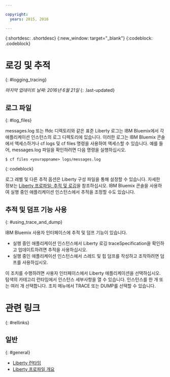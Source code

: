 ```yaml
---

copyright:
  years: 2015, 2016

---
```


{:shortdesc: .shortdesc}
{:new_window: target="_blank"}
{:codeblock: .codeblock}

# 로깅 및 추적
{: #logging_tracing}

*마지막 업데이트 날짜: 2016년 6월 21일*
{: .last-updated}

## 로그 파일
{: #log_files}

messages.log 또는 ffdc 디렉토리와 같은 표준 Liberty 로그는 IBM Bluemix에서 각 애플리케이션 인스턴스의 로그 디렉토리에 있습니다. 이러한 로그는 IBM Bluemix 콘솔에서 액세스하거나 cf logs 및 cf files 명령을 사용하여 액세스할 수 있습니다.
예를 들어, messages.log 파일을 확인하려면 다음 명령을 실행하십시오.

```
$ cf files <yourappname> logs/messages.log
```
{: codeblock}

로그 레벨 및 다른 추적 옵션은 Liberty 구성 파일을 통해 설정할 수 있습니다. 자세한 정보는 [Liberty 프로파일: 추적 및 로깅](http://www.ibm.com/support/knowledgecenter/SSAW57_8.5.5/com.ibm.websphere.wlp.nd.multiplatform.doc/ae/rwlp_logging.html?cp=SSAW57_8.5.5%2F3-17-0-0)을 참조하십시오. IBM Bluemix 콘솔을 사용하여 실행 중인 애플리케이션 인스턴스에서 추적을 조정할 수도 있습니다. 

## 추적 및 덤프 기능 사용
{: #using_trace_and_dump}

IBM Bluemix 사용자 인터페이스에 추적 및 덤프 기능이 있습니다.
* 실행 중인 애플리케이션 인스턴스에서 Liberty 로깅 traceSpecification을 확인하고 업데이트하려면 추적을 사용하십시오. 
* 실행 중인 애플리케이션 인스턴스에서 스레드 및 힙 덤프를 작성하고 조작하려면 덤프를 사용하십시오. 

이 조치를 수행하려면 사용자 인터페이스에서 Liberty 애플리케이션을 선택하십시오. 탐색의 카테고리 런타임에서 인스턴스 세부사항을 열 수 있습니다. 인스턴스를 한 개 또는 여러 개 선택합니다. 조치 메뉴에서 TRACE 또는 DUMP를 선택할 수 있습니다.

# 관련 링크
{: #rellinks}
## 일반
{: #general}
* [Liberty 런타임](index.html)
* [Liberty 프로파일 개요](http://www-01.ibm.com/support/knowledgecenter/SSAW57_8.5.5/com.ibm.websphere.wlp.nd.doc/ae/cwlp_about.html)
